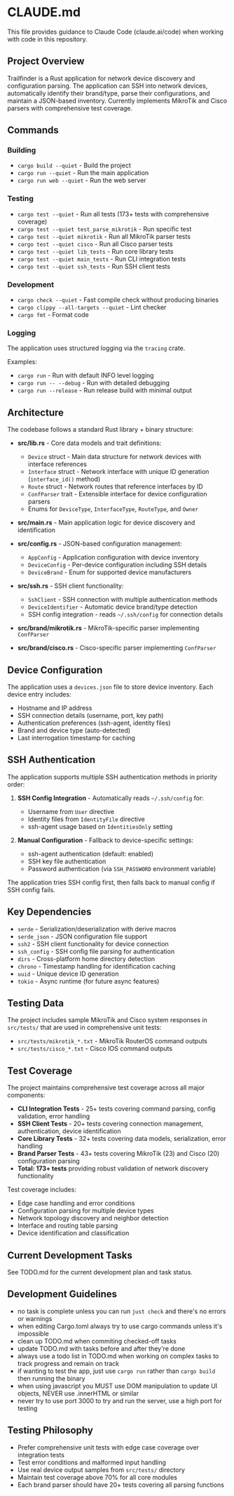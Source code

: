 # CLAUDE.md

This file provides guidance to Claude Code (claude.ai/code) when working with code in this repository.

## Project Overview

Trailfinder is a Rust application for network device discovery and configuration parsing. The application can SSH into network devices, automatically identify their brand/type, parse their configurations, and maintain a JSON-based inventory. Currently implements MikroTik and Cisco parsers with comprehensive test coverage.

## Commands

### Building

- `cargo build --quiet` - Build the project
- `cargo run --quiet` - Run the main application
- `cargo run web --quiet` - Run the web server

### Testing

- `cargo test --quiet` - Run all tests (173+ tests with comprehensive coverage)
- `cargo test --quiet test_parse_mikrotik` - Run specific test
- `cargo test --quiet mikrotik` - Run all MikroTik parser tests
- `cargo test --quiet cisco` - Run all Cisco parser tests
- `cargo test --quiet lib_tests` - Run core library tests
- `cargo test --quiet main_tests` - Run CLI integration tests
- `cargo test --quiet ssh_tests` - Run SSH client tests

### Development

- `cargo check --quiet` - Fast compile check without producing binaries
- `cargo clippy --all-targets --quiet` - Lint checker
- `cargo fmt` - Format code

### Logging

The application uses structured logging via the `tracing` crate.

Examples:

- `cargo run` - Run with default INFO level logging
- `cargo run -- --debug` - Run with detailed debugging
- `cargo run --release` - Run release build with minimal output

## Architecture

The codebase follows a standard Rust library + binary structure:

- **src/lib.rs** - Core data models and trait definitions:
  - `Device` struct - Main data structure for network devices with interface references
  - `Interface` struct - Network interface with unique ID generation (`interface_id()` method)  
  - `Route` struct - Network routes that reference interfaces by ID
  - `ConfParser` trait - Extensible interface for device configuration parsers
  - Enums for `DeviceType`, `InterfaceType`, `RouteType`, and `Owner`

- **src/main.rs** - Main application logic for device discovery and identification

- **src/config.rs** - JSON-based configuration management:
  - `AppConfig` - Application configuration with device inventory
  - `DeviceConfig` - Per-device configuration including SSH details
  - `DeviceBrand` - Enum for supported device manufacturers

- **src/ssh.rs** - SSH client functionality:
  - `SshClient` - SSH connection with multiple authentication methods
  - `DeviceIdentifier` - Automatic device brand/type detection
  - SSH config integration - reads `~/.ssh/config` for connection details

- **src/brand/mikrotik.rs** - MikroTik-specific parser implementing `ConfParser`
- **src/brand/cisco.rs** - Cisco-specific parser implementing `ConfParser`

## Device Configuration

The application uses a `devices.json` file to store device inventory. Each device entry includes:

- Hostname and IP address  
- SSH connection details (username, port, key path)
- Authentication preferences (ssh-agent, identity files)
- Brand and device type (auto-detected)
- Last interrogation timestamp for caching

## SSH Authentication

The application supports multiple SSH authentication methods in priority order:

1. **SSH Config Integration** - Automatically reads `~/.ssh/config` for:
   - Username from `User` directive
   - Identity files from `IdentityFile` directive  
   - ssh-agent usage based on `IdentitiesOnly` setting

2. **Manual Configuration** - Fallback to device-specific settings:
   - ssh-agent authentication (default: enabled)
   - SSH key file authentication
   - Password authentication (via `SSH_PASSWORD` environment variable)

The application tries SSH config first, then falls back to manual config if SSH config fails.

## Key Dependencies

- `serde` - Serialization/deserialization with derive macros
- `serde_json` - JSON configuration file support
- `ssh2` - SSH client functionality for device connection
- `ssh_config` - SSH config file parsing for authentication
- `dirs` - Cross-platform home directory detection
- `chrono` - Timestamp handling for identification caching  
- `uuid` - Unique device ID generation
- `tokio` - Async runtime (for future async features)

## Testing Data

The project includes sample MikroTik and Cisco system responses in `src/tests/` that are used in comprehensive unit tests:
- `src/tests/mikrotik_*.txt` - MikroTik RouterOS command outputs
- `src/tests/cisco_*.txt` - Cisco IOS command outputs

## Test Coverage

The project maintains comprehensive test coverage across all major components:
- **CLI Integration Tests** - 25+ tests covering command parsing, config validation, error handling
- **SSH Client Tests** - 20+ tests covering connection management, authentication, device identification  
- **Core Library Tests** - 32+ tests covering data models, serialization, error handling
- **Brand Parser Tests** - 43+ tests covering MikroTik (23) and Cisco (20) configuration parsing
- **Total: 173+ tests** providing robust validation of network discovery functionality

Test coverage includes:
- Edge case handling and error conditions
- Configuration parsing for multiple device types
- Network topology discovery and neighbor detection
- Interface and routing table parsing
- Device identification and classification

## Current Development Tasks

See TODO.md for the current development plan and task status.

## Development Guidelines

- no task is complete unless you can run `just check` and there's no errors or warnings
- when editing Cargo.toml always try to use cargo commands unless it's impossible
- clean up TODO.md when commiting checked-off tasks
- update TODO.md with tasks before and after they're done
- always use a todo list in TODO.md when working on complex tasks to track progress and remain on track
- if wanting to test the app, just use `cargo run` rather than `cargo build` then running the binary
- when using javascript you MUST use DOM manipulation to update UI objects, NEVER use .innerHTML or similar
- never try to use port 3000 to try and run the server, use a high port for testing

## Testing Philosophy

- Prefer comprehensive unit tests with edge case coverage over integration tests
- Test error conditions and malformed input handling
- Use real device output samples from `src/tests/` directory
- Maintain test coverage above 70% for all core modules
- Each brand parser should have 20+ tests covering all parsing functions